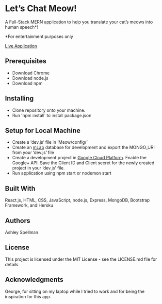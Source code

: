# Let’s Chat Meow!

A Full-Stack MERN application to help you translate your cat’s meows into human speech*!

*For entertainment purposes only

[Live Application](https://safe-sierra-67631.herokuapp.com/)

## Prerequisites

-	Download Chrome
-	Download node.js
-	Download npm

## Installing

-	Clone repository onto your machine.
-	Run 'npm install' to install package.json

## Setup for Local Machine

-	Create a ‘dev.js’ file in ‘Meow/config/’
-	Create an [mLab](https://mlab.com/) database for development and export the MONGO_URI from your ‘dev.js’ file
-	Create a development project in [Google Cloud Platform](https://console.cloud.google.com). Enable the Google+ API. Save the Client ID and Client secret for the newly created project in your ‘dev.js’ file.
-	Run application using npm start or nodemon start

## Built With

React.js, HTML, CSS, JavaScript, node.js, Express, MongoDB, Bootstrap Framework, and Heroku

## Authors

Ashley Spellman

## License

This project is licensed under the MIT License - see the LICENSE.md file for details

## Acknowledgments

George, for sitting on my laptop while I tried to work and for being the inspiration for this app.

